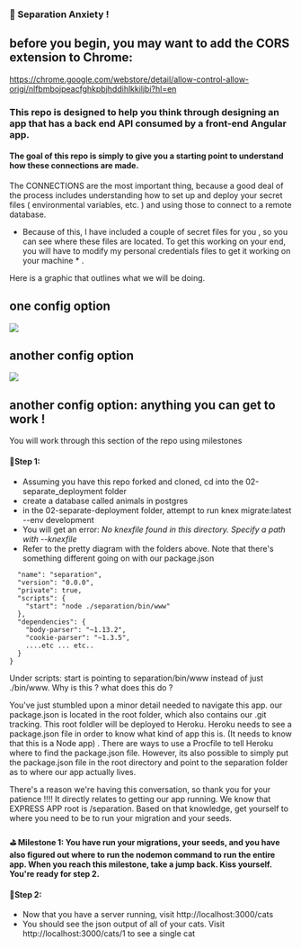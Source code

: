 ### 🚀 Separation Anxiety ! 

## before you begin, you may want to add the CORS extension to Chrome: 
https://chrome.google.com/webstore/detail/allow-control-allow-origi/nlfbmbojpeacfghkpbjhddihlkkiljbi?hl=en


### This repo is designed to help you think through designing an app that has a back end API consumed by a front-end Angular app. 

#### The goal of this repo is simply to give you a starting point to understand how these connections are made. 

The CONNECTIONS are the most important thing, because a good deal of the process includes understanding how to set up and deploy your secret files ( environmental variables, etc. ) and using those to connect to a remote database. 

* Because of this, I have included a couple of secret files for you , so you can see where these files are located.  To get this working on your end, you will have to modify my personal credentials files to get it working on your machine * . 


Here is a graphic that outlines what we will be doing.  

## one config option
![](https://github.com/gSchool/angular-unit-3-g18/blob/master/02-separate_deployment/layout1.png)
## another config option
![](https://github.com/gSchool/angular-unit-3-g18/blob/master/02-separate_deployment/layout2.png)
## another config option:  anything you can get to work ! 

You will work through this section of the repo using milestones

#### 🍎Step 1: 

* Assuming you have this repo forked and cloned, cd into the 02-separate_deployment folder
* create a database called animals in postgres
*  in the 02-separate-deployment folder, attempt to run knex migrate:latest --env development
*  You will get an error: _No knexfile found in this directory. Specify a path with --knexfile_ 
*  Refer to the pretty diagram with the folders above. Note that there's something different going on with our package.json

``` {
  "name": "separation",
  "version": "0.0.0",
  "private": true,
  "scripts": {
    "start": "node ./separation/bin/www"
  },
  "dependencies": {
    "body-parser": "~1.13.2",
    "cookie-parser": "~1.3.5",
    ....etc ... etc..
  }
}
```
Under scripts: start is pointing to separation/bin/www instead of just ./bin/www. Why is this ?  what does this do ? 

You've just stumbled upon a minor detail needed to navigate this app.   our package.json is located in the root folder, which also contains our .git tracking.  This root foldler will be deployed to Heroku.  Heroku needs to see a package.json file in order to know what kind of app this is. (It needs to know that this is a Node app) .    There are ways to use a Procfile to tell Heroku where to find the package.json file. However, its also possible to simply put the package.json file in the root directory and point to the separation folder as to where our app actually lives. 

There's a reason we're having this conversation, so thank you for your patience !!!! It directly relates to getting our app running.  We know that EXPRESS APP root is /separation. Based on that knowledge, get yourself to where you need to be to run your migration and your seeds. 

#### ⛳️ Milestone 1: You have run your migrations, your seeds, and you have also figured out where to run the nodemon command to run the entire app. When you reach this milestone, take a jump back.  Kiss yourself. You're ready for step 2. 


#### 🍎Step 2: 
* Now that you have a server running, visit http://localhost:3000/cats
* You should see the json output of all of your cats. Visit http://localhost:3000/cats/1 to see a single cat



